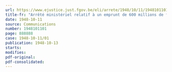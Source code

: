 ```yaml
---
url: https://www.ejustice.just.fgov.be/eli/arrete/1948/10/11/1948101101/justel
title-fr: "Arrêté ministériel relatif à un emprunt de 600 millions de francs, à contracter sous la garantie de l'Etat, par [Belgacom] (modifié par L 1991-03-21/30, art. 55)"
date: 1948-10-11
source: Communications
number: 1948101101
page: 888888
case: 1948-10-11/01
publication: 1948-10-13
starts:
modifies:
pdf-original:
pdf-consolidated:
---
```


